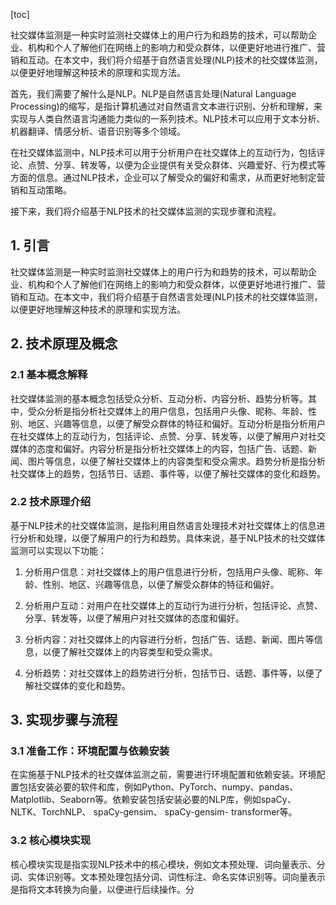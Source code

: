
[toc]                    
                
                
社交媒体监测是一种实时监测社交媒体上的用户行为和趋势的技术，可以帮助企业、机构和个人了解他们在网络上的影响力和受众群体，以便更好地进行推广、营销和互动。在本文中，我们将介绍基于自然语言处理(NLP)技术的社交媒体监测，以便更好地理解这种技术的原理和实现方法。

首先，我们需要了解什么是NLP。NLP是自然语言处理(Natural Language Processing)的缩写，是指计算机通过对自然语言文本进行识别、分析和理解，来实现与人类自然语言沟通能力类似的一系列技术。NLP技术可以应用于文本分析、机器翻译、情感分析、语音识别等多个领域。

在社交媒体监测中，NLP技术可以用于分析用户在社交媒体上的互动行为，包括评论、点赞、分享、转发等，以便为企业提供有关受众群体、兴趣爱好、行为模式等方面的信息。通过NLP技术，企业可以了解受众的偏好和需求，从而更好地制定营销和互动策略。

接下来，我们将介绍基于NLP技术的社交媒体监测的实现步骤和流程。

## 1. 引言

社交媒体监测是一种实时监测社交媒体上的用户行为和趋势的技术，可以帮助企业、机构和个人了解他们在网络上的影响力和受众群体，以便更好地进行推广、营销和互动。在本文中，我们将介绍基于自然语言处理(NLP)技术的社交媒体监测，以便更好地理解这种技术的原理和实现方法。

## 2. 技术原理及概念

### 2.1 基本概念解释

社交媒体监测的基本概念包括受众分析、互动分析、内容分析、趋势分析等。其中，受众分析是指分析社交媒体上的用户信息，包括用户头像、昵称、年龄、性别、地区、兴趣等信息，以便了解受众群体的特征和偏好。互动分析是指分析用户在社交媒体上的互动行为，包括评论、点赞、分享、转发等，以便了解用户对社交媒体的态度和偏好。内容分析是指分析社交媒体上的内容，包括广告、话题、新闻、图片等信息，以便了解社交媒体上的内容类型和受众需求。趋势分析是指分析社交媒体上的趋势，包括节日、话题、事件等，以便了解社交媒体的变化和趋势。

### 2.2 技术原理介绍

基于NLP技术的社交媒体监测，是指利用自然语言处理技术对社交媒体上的信息进行分析和处理，以便了解用户的行为和趋势。具体来说，基于NLP技术的社交媒体监测可以实现以下功能：

1. 分析用户信息：对社交媒体上的用户信息进行分析，包括用户头像、昵称、年龄、性别、地区、兴趣等信息，以便了解受众群体的特征和偏好。

2. 分析用户互动：对用户在社交媒体上的互动行为进行分析，包括评论、点赞、分享、转发等，以便了解用户对社交媒体的态度和偏好。

3. 分析内容：对社交媒体上的内容进行分析，包括广告、话题、新闻、图片等信息，以便了解社交媒体上的内容类型和受众需求。

4. 分析趋势：对社交媒体上的趋势进行分析，包括节日、话题、事件等，以便了解社交媒体的变化和趋势。

## 3. 实现步骤与流程

### 3.1 准备工作：环境配置与依赖安装

在实施基于NLP技术的社交媒体监测之前，需要进行环境配置和依赖安装。环境配置包括安装必要的软件和库，例如Python、PyTorch、numpy、pandas、Matplotlib、Seaborn等。依赖安装包括安装必要的NLP库，例如spaCy、 NLTK、TorchNLP、 spaCy-gensim、 spaCy-gensim- transformer等。

### 3.2 核心模块实现

核心模块实现是指实现NLP技术中的核心模块，例如文本预处理、词向量表示、分词、实体识别等。文本预处理包括分词、词性标注、命名实体识别等。词向量表示是指将文本转换为向量，以便进行后续操作。分

